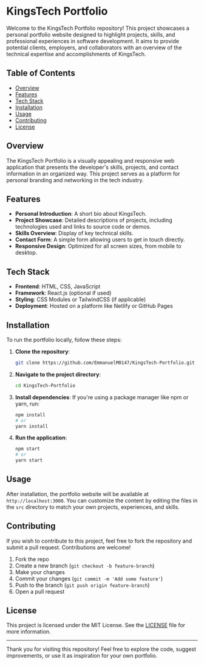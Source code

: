 # KingsTech Portfolio

Welcome to the KingsTech Portfolio repository! This project showcases a personal portfolio website designed to highlight projects, skills, and professional experiences in software development. It aims to provide potential clients, employers, and collaborators with an overview of the technical expertise and accomplishments of KingsTech.

## Table of Contents
- [Overview](#overview)
- [Features](#features)
- [Tech Stack](#tech-stack)
- [Installation](#installation)
- [Usage](#usage)
- [Contributing](#contributing)
- [License](#license)

## Overview
The KingsTech Portfolio is a visually appealing and responsive web application that presents the developer's skills, projects, and contact information in an organized way. This project serves as a platform for personal branding and networking in the tech industry.

## Features
- **Personal Introduction**: A short bio about KingsTech.
- **Project Showcase**: Detailed descriptions of projects, including technologies used and links to source code or demos.
- **Skills Overview**: Display of key technical skills.
- **Contact Form**: A simple form allowing users to get in touch directly.
- **Responsive Design**: Optimized for all screen sizes, from mobile to desktop.

## Tech Stack
- **Frontend**: HTML, CSS, JavaScript
- **Framework**: React.js (optional if used)
- **Styling**: CSS Modules or TailwindCSS (if applicable)
- **Deployment**: Hosted on a platform like Netlify or GitHub Pages

## Installation
To run the portfolio locally, follow these steps:

1. **Clone the repository**:
   ```bash
   git clone https://github.com/EmmanuelM0147/KingsTech-Portfolio.git
   ```

2. **Navigate to the project directory**:
   ```bash
   cd KingsTech-Portfolio
   ```

3. **Install dependencies**:
   If you're using a package manager like npm or yarn, run:
   ```bash
   npm install
   # or
   yarn install
   ```

4. **Run the application**:
   ```bash
   npm start
   # or
   yarn start
   ```

## Usage
After installation, the portfolio website will be available at `http://localhost:3000`. You can customize the content by editing the files in the `src` directory to match your own projects, experiences, and skills.

## Contributing
If you wish to contribute to this project, feel free to fork the repository and submit a pull request. Contributions are welcome!

1. Fork the repo
2. Create a new branch (`git checkout -b feature-branch`)
3. Make your changes
4. Commit your changes (`git commit -m 'Add some feature'`)
5. Push to the branch (`git push origin feature-branch`)
6. Open a pull request

## License
This project is licensed under the MIT License. See the [LICENSE](LICENSE) file for more information.

---

Thank you for visiting this repository! Feel free to explore the code, suggest improvements, or use it as inspiration for your own portfolio.
